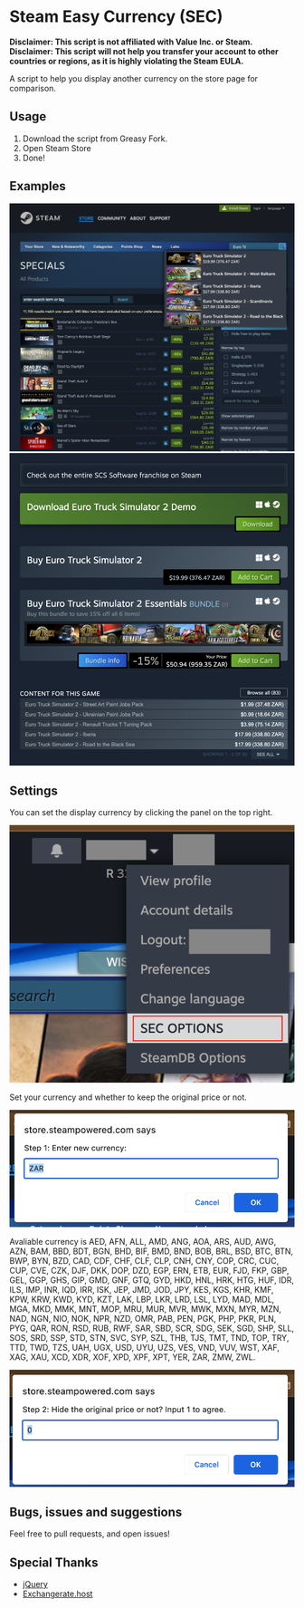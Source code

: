 # Steam Easy Currency (SEC)
**Disclaimer: This script is not affiliated with Value Inc. or Steam.**
**Disclaimer: This script will not help you transfer your account to other countries or regions, as it is highly violating the Steam EULA.**

A script to help you display another currency on the store page for comparison.

## Usage
1. Download the script from Greasy Fork.
2. Open Steam Store
3. Done!

## Examples
![](https://raw.githubusercontent.com/Ostrichbeta/steam-easy-currency/main/img/Example1.png)
![](https://raw.githubusercontent.com/Ostrichbeta/steam-easy-currency/main/img/Example2.png)

## Settings
You can set the display currency by clicking the panel on the top right.

![](https://raw.githubusercontent.com/Ostrichbeta/steam-easy-currency/main/img/Change1.png)

Set your currency and whether to keep the original price or not.

![](https://raw.githubusercontent.com/Ostrichbeta/steam-easy-currency/main/img/Change2.png)

Avaliable currency is AED, AFN, ALL, AMD, ANG, AOA, ARS, AUD, AWG, AZN, BAM, BBD, BDT, BGN, BHD, BIF, BMD, BND, BOB, BRL, BSD, BTC, BTN, BWP, BYN, BZD, CAD, CDF, CHF, CLF, CLP, CNH, CNY, COP, CRC, CUC, CUP, CVE, CZK, DJF, DKK, DOP, DZD, EGP, ERN, ETB, EUR, FJD, FKP, GBP, GEL, GGP, GHS, GIP, GMD, GNF, GTQ, GYD, HKD, HNL, HRK, HTG, HUF, IDR, ILS, IMP, INR, IQD, IRR, ISK, JEP, JMD, JOD, JPY, KES, KGS, KHR, KMF, KPW, KRW, KWD, KYD, KZT, LAK, LBP, LKR, LRD, LSL, LYD, MAD, MDL, MGA, MKD, MMK, MNT, MOP, MRU, MUR, MVR, MWK, MXN, MYR, MZN, NAD, NGN, NIO, NOK, NPR, NZD, OMR, PAB, PEN, PGK, PHP, PKR, PLN, PYG, QAR, RON, RSD, RUB, RWF, SAR, SBD, SCR, SDG, SEK, SGD, SHP, SLL, SOS, SRD, SSP, STD, STN, SVC, SYP, SZL, THB, TJS, TMT, TND, TOP, TRY, TTD, TWD, TZS, UAH, UGX, USD, UYU, UZS, VES, VND, VUV, WST, XAF, XAG, XAU, XCD, XDR, XOF, XPD, XPF, XPT, YER, ZAR, ZMW, ZWL.

![](https://raw.githubusercontent.com/Ostrichbeta/steam-easy-currency/main/img/Change3.png)

## Bugs, issues and suggestions
Feel free to pull requests, and open issues!

## Special Thanks
- [jQuery](https://jquery.com/)
- [Exchangerate.host](https://exchangerate.host/#/)